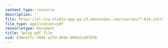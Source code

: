 ```yaml
---
content_type: resource
description: ''
file: https://ol-ocw-studio-app-qa.s3.amazonaws.com/courses/7-014-introductory-biology-spring-2005/636ea7fc7666a2fddb9eb0562cd4fd76_Uf7qNWklQkE.pdf
file_type: application/pdf
resourcetype: Document
title: 3play pdf file
uid: 636ea7fc-7666-a2fd-db9e-b0562cd4fd76
---
```

